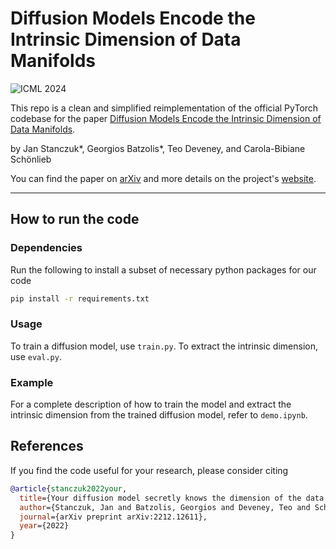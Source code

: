 # Diffusion Models Encode the Intrinsic Dimension of Data Manifolds
![ICML 2024](https://img.shields.io/badge/ICML-2024-blue.svg)

This repo is a clean and simplified reimplementation of the official PyTorch codebase for the paper [Diffusion Models Encode the Intrinsic Dimension of Data Manifolds](https://arxiv.org/abs/2212.12611).

by Jan Stanczuk*, Georgios Batzolis*, Teo Deveney, and Carola-Bibiane Schönlieb

You can find the paper on [arXiv](https://arxiv.org/abs/2212.12611) and more details on the project's [website](https://gbatzolis.github.io/ID-diff/).

--------------------

## How to run the code

### Dependencies

Run the following to install a subset of necessary python packages for our code
```sh
pip install -r requirements.txt
```

### Usage
To train a diffusion model, use `train.py`. To extract the intrinsic dimension, use `eval.py`.

### Example
For a complete description of how to train the model and extract the intrinsic dimension from the trained diffusion model, refer to `demo.ipynb`.

## References

If you find the code useful for your research, please consider citing
```bib
@article{stanczuk2022your,
  title={Your diffusion model secretly knows the dimension of the data manifold},
  author={Stanczuk, Jan and Batzolis, Georgios and Deveney, Teo and Sch{\"o}nlieb, Carola-Bibiane},
  journal={arXiv preprint arXiv:2212.12611},
  year={2022}
}
```

